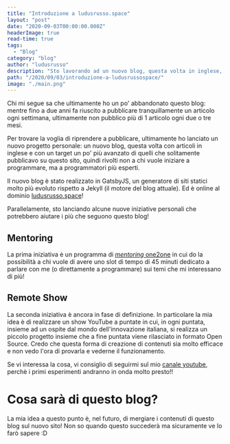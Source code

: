```yaml
---
title: "Introduzione a ludusrusso.space"
layout: "post"
date: "2020-09-03T00:00:00.000Z"
headerImage: true
read-time: true
tags:
  - "Blog"
category: "blog"
author: "ludusrusso"
description: "Sto lavorando ad un nuovo blog, questa volta in inglese, che verrà fuso con questo"
path: "/2020/09/03/introduzione-a-ludusrussospace/"
image: "./main.png"
---
```


Chi mi segue sa che ultimamente ho un po' abbandonato questo blog: mentre fino a due anni fa riuscito a pubblicare tranquillamente un articolo ogni settimana, ultimamente non pubblico più di 1 articolo ogni due o tre mesi.

Per trovare la voglia di riprendere a pubblicare, ultimamente ho lanciato un nuovo progetto personale: un nuovo blog, questa volta con articoli in inglese e con un target un po' più avanzato di quelli che solitamente pubblicavo su questo sito, quindi rivolti non a chi vuole iniziare a programmare, ma a programmatori più esperti.

Il nuovo blog è stato realizzato in GatsbyJS, un generatore di siti statici molto più evoluto rispetto a Jekyll (il motore del blog attuale). Ed è online al dominio [ludusrusso.space](https://ludusrusso.space/)!

Parallelamente, sto lanciando alcune nuove iniziative personali che potrebbero aiutare i più che seguono questo blog!

## Mentoring

La prima iniziativa è un programma di [_mentoring_ one2one](https://ludusrusso.space/mentoring) in cui do la possibilità a chi vuole di avere uno slot di tempo di 45 minuti dedicato a parlare con me (o direttamente a programmare) sui temi che mi interessano di più!

## Remote Show

La seconda iniziativa è ancora in fase di definizione. In particolare la mia idea è di realizzare un show YouTube a puntate in cui, in ogni puntata, insieme ad un ospite dal mondo dell'innovazione italiana, si realizza un piccolo progetto insieme che a fine puntata viene rilasciato in formato Open Source. Credo che questa forma di creazione di contenuti sia molto efficace e non vedo l'ora di provarla e vederne il funzionamento.

Se vi interessa la cosa, vi consiglio di seguirmi sul mio [canale youtube](https://www.youtube.com/user/Ludus489), perchè i primi esperimenti andranno in onda molto presto!!

# Cosa sarà di questo blog?

La mia idea a questo punto è, nel futuro, di mergiare i contenuti di questo blog sul nuovo sito! Non so quando questo succederà ma sicuramente ve lo farò sapere :D
